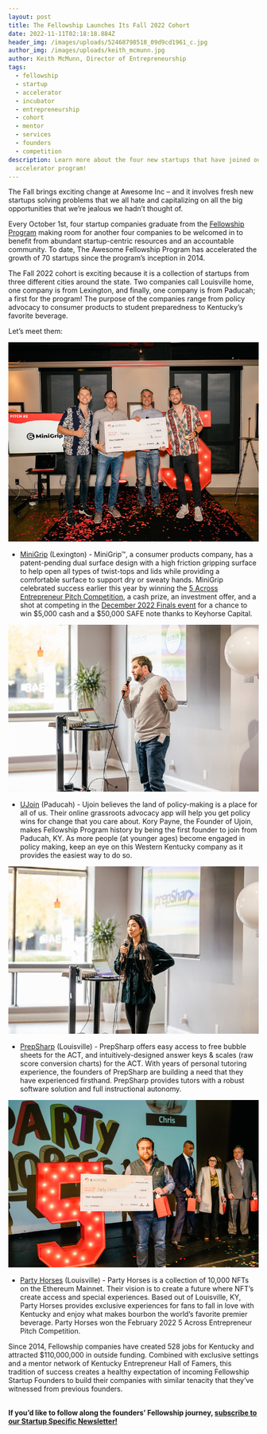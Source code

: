 ```yaml
---
layout: post
title: The Fellowship Launches Its Fall 2022 Cohort
date: 2022-11-11T02:18:18.884Z
header_img: /images/uploads/52468798518_09d9cd1961_c.jpg
author_img: /images/uploads/keith_mcmunn.jpg
author: Keith McMunn, Director of Entrepreneurship
tags:
  - fellowship
  - startup
  - accelerator
  - incubator
  - entrepreneurship
  - cohort
  - mentor
  - services
  - founders
  - competition
description: Learn more about the four new startups that have joined our startup
  accelerator program!
---
```

The Fall brings exciting change at Awesome Inc – and it involves fresh new startups solving problems that we all hate and capitalizing on all the big opportunities that we’re jealous we hadn’t thought of.

Every October 1st, four startup companies graduate from the [Fellowship Program](https://www.awesomeinc.org/fellowship) making room for another four companies to be welcomed in to benefit from abundant startup-centric resources and an accountable community. To date, The Awesome Fellowship Program has accelerated the growth of 70 startups since the program’s inception in 2014. 

The Fall 2022 cohort is exciting because it is a collection of startups from three different cities around the state. Two companies call Louisville home, one company is from Lexington, and finally, one company is from Paducah; a first for the program! The purpose of the companies range from policy advocacy to consumer products to student preparedness to Kentucky’s favorite beverage. 

Let’s meet them:

![Founders of MiniGrip hold a giant check for $500 after winning the 5 Across June Pitch Competition](/images/uploads/52168524900_9c1557a97a_c.jpg "MiniGrip wins 5 Across June Startup Pitch Competition")

* [MiniGrip](http://myminigrip.com) (Lexington) - MiniGrip™, a consumer products company, has a patent-pending dual surface design with a high friction gripping surface to help open all types of twist-tops and lids while providing a comfortable surface to support dry or sweaty hands. MiniGrip celebrated success earlier this year by winning the [5 Across Entrepreneur Pitch Competition](https://www.awesomeinc.org/events/5across), a cash prize, an investment offer, and a shot at competing in the [December 2022 Finals event](https://www.eventbrite.com/e/410761939017) for a chance to win $5,000 cash and a $50,000 SAFE note thanks to Keyhorse Capital.



![Kory Payne, Founder of UJoin, tells the crowd about his company.](/images/uploads/52468699865_01359d6414_c.jpg "Kory Payne, Founder of UJoin, at Fellowship Demo Day in October")

* [UJoin](http://ujoin.co) (Paducah) - Ujoin believes the land of policy-making is a place for all of us. Their online grassroots advocacy app will help you get policy wins for change that you care about. Kory Payne, the Founder of Ujoin, makes Fellowship Program history by being the first founder to join from Paducah, KY. As more people (at younger ages) become engaged in policy making, keep an eye on this Western Kentucky company as it provides the easiest way to do so.



![Founder of PrepSharp tells the crowd about her company.](/images/uploads/52468700535_59f5ac84d4_c.jpg "Founder of PrepSharp at Fellowship Demo Day")

* [PrepSharp](http://prepsharp.com) (Louisville) - PrepSharp offers easy access to free bubble sheets for the ACT, and intuitively-designed answer keys & scales (raw score conversion charts) for the ACT. With years of personal tutoring experience, the founders of PrepSharp are building a need that they have experienced firsthand. PrepSharp provides tutors with a robust software solution and full instructional autonomy.



![Chris Wiedmar, Founder of Party Horses, holds giant check after winning 5 Across April.](/images/uploads/51909625286_a422de2e98_c.jpg "Party Horses wins 5 Across April")

* [Party Horses](http://partyhorses.com) (Louisville) - Party Horses is a collection of 10,000 NFTs on the Ethereum Mainnet. Their vision is to create a future where NFT’s create access and special experiences. Based out of Louisville, KY, Party Horses provides exclusive experiences for fans to fall in love with Kentucky and enjoy what makes bourbon the world’s favorite premier beverage. Party Horses won the February 2022 5 Across Entrepreneur Pitch Competition.



Since 2014, Fellowship companies have created 528 jobs for Kentucky and attracted $110,000,000 in outside funding. Combined with exclusive settings and a mentor network of Kentucky Entrepreneur Hall of Famers, this tradition of success creates a healthy expectation of incoming Fellowship Startup Founders to build their companies with similar tenacity that they’ve witnessed from previous founders. 

**\
If you’d like to follow along the founders’ Fellowship journey, [subscribe to our Startup Specific Newsletter!](https://zfrmz.com/62QpHFf5U9mMCc21npZw)**